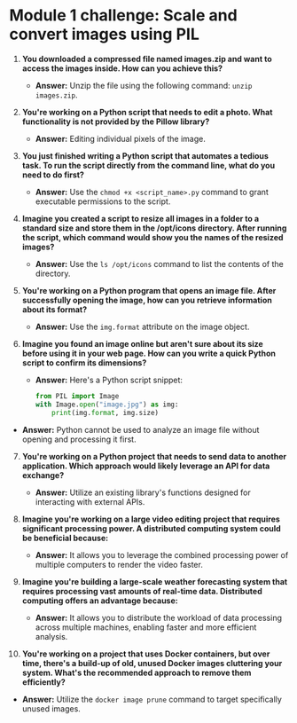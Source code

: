 # Module 1 challenge: Scale and convert images using PIL


1. **You downloaded a compressed file named images.zip and want to access the images inside. How can you achieve this?**
   - **Answer:** Unzip the file using the following command: `unzip images.zip`.

2. **You're working on a Python script that needs to edit a photo. What functionality is not provided by the Pillow library?**
   - **Answer:** Editing individual pixels of the image.

3. **You just finished writing a Python script that automates a tedious task. To run the script directly from the command line, what do you need to do first?**
   - **Answer:** Use the `chmod +x <script_name>.py` command to grant executable permissions to the script.

4. **Imagine you created a script to resize all images in a folder to a standard size and store them in the /opt/icons directory. After running the script, which command would show you the names of the resized images?**
   - **Answer:** Use the `ls /opt/icons` command to list the contents of the directory.

5. **You're working on a Python program that opens an image file. After successfully opening the image, how can you retrieve information about its format?**
   - **Answer:** Use the `img.format` attribute on the image object.

6. **Imagine you found an image online but aren't sure about its size before using it in your web page. How can you write a quick Python script to confirm its dimensions?**
   - **Answer:** Here's a Python script snippet: 
     ```python
     from PIL import Image
     with Image.open("image.jpg") as img:
         print(img.format, img.size)
     ```
- **Answer:** Python cannot be used to analyze an image file without opening and processing it first.

7. **You're working on a Python project that needs to send data to another application. Which approach would likely leverage an API for data exchange?**
   - **Answer:** Utilize an existing library's functions designed for interacting with external APIs.

8. **Imagine you're working on a large video editing project that requires significant processing power. A distributed computing system could be beneficial because:**
   - **Answer:** It allows you to leverage the combined processing power of multiple computers to render the video faster.

9. **Imagine you're building a large-scale weather forecasting system that requires processing vast amounts of real-time data. Distributed computing offers an advantage because:**
   - **Answer:** It allows you to distribute the workload of data processing across multiple machines, enabling faster and more efficient analysis.

10. **You're working on a project that uses Docker containers, but over time, there's a build-up of old, unused Docker images cluttering your system. What's the recommended approach to remove them efficiently?**
   - **Answer:** Utilize the `docker image prune` command to target specifically unused images.
